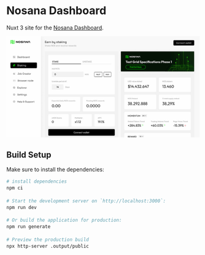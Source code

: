 # Nosana Dashboard

Nuxt 3 site for the [Nosana Dashboard](https://app.nosana.com).

![Nosana Dashboard](/static/img/screenshot.jpg)

## Build Setup

Make sure to install the dependencies:

```bash
# install dependencies
npm ci

# Start the development server on `http://localhost:3000`:
npm run dev

# Or build the application for production:
npm run generate

# Preview the production build
npx http-server .output/public
```